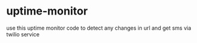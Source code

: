 # uptime-monitor
use this uptime monitor code to detect any changes in url and get sms via twilio service 

